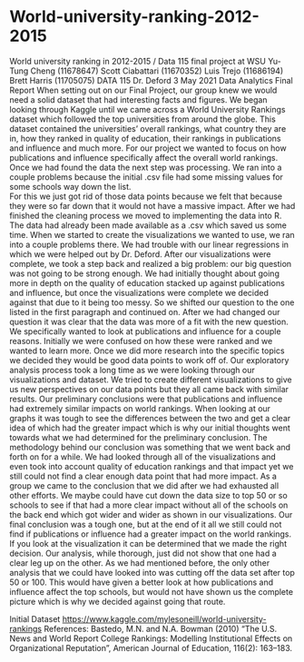 # World-university-ranking-2012-2015
World university ranking in 2012-2015 / Data 115 final project at WSU
Yu-Tung Cheng (11678647)
Scott Ciabattari (11670352)
Luis Trejo (11686194)
Brett Harris (11705075)
DATA 115
Dr. Deford
3 May 2021
Data Analytics Final Report
                When setting out on our Final Project, our group knew we would need a solid dataset that had interesting facts and figures.  We began looking through Kaggle until we came across a World University Rankings dataset which followed the top universities from around the globe.  This dataset contained the universities’ overall rankings, what country they are in, how they ranked in quality of education, their rankings in publications and influence and much more.  For our project we wanted to focus on how publications and influence specifically affect the overall world rankings.    
Once we had found the data the next step was processing.  We ran into a couple problems because the initial .csv file had some missing values for some schools way down the list.  
                For this we just got rid of those data points because we felt that because they were so far down that it would not have a massive impact.  After we had finished the cleaning process we moved to implementing the data into R.  The data had already been made available as a .csv which saved us some time.  When we started to create the visualizations we wanted to use, we ran into a couple problems there.  We had trouble with our linear regressions in which we were helped out by Dr. Deford.  After our visualizations were complete, we took a step back and realized a big problem: our big question was not going to be strong enough.  We had initially thought about going more in depth on the quality of education stacked up against publications and influence, but once the visualizations were complete we decided against that due to it being too messy.  So we shifted our question to the one listed in the first paragraph and continued on.  After we had changed our question it was clear that the data was more of a fit with the new question.  
               We specifically wanted to look at publications and influence for a couple reasons.  Initially we were confused on how these were ranked and we wanted to learn more.  Once we did more research into the specific topics we decided they would be good data points to work off of.  Our exploratory analysis process took a long time as we were looking through our visualizations and dataset.  We tried to create different visualizations to give us new perspectives on our data points but they all came back with similar results.  Our preliminary conclusions were that publications and influence had extremely similar impacts on world rankings.  When looking at our graphs it was tough to see the differences between the two and get a clear idea of which had the greater impact which is why our initial thoughts went towards what we had determined for the preliminary conclusion.
               The methodology behind our conclusion was something that we went back and forth on for a while.  We had looked through all of the visualizations and even took into account quality of education rankings and that impact yet we still could not find a clear enough data point that had more impact.  As a group we came to the conclusion that we did after we had exhausted all other efforts.  We maybe could have cut down the data size to top 50 or so schools to see if that had a more clear impact without all of the schools on the back end which got wider and wider as shown in our visualizations. 
               Our final conclusion was a tough one, but at the end of it all we still could not find if publications or influence had a greater impact on the world rankings. If you look at the visualization it can be determined that we made the right decision.  Our analysis, while thorough, just did not show that one had a clear leg up on the other. As we had mentioned before, the only other analysis that we could have looked into was cutting off the data set after top 50 or 100.  This would have given a better look at how publications and influence affect the top schools, but would not have shown us the complete picture which is why we decided against going that route. 

Initial Dataset
https://www.kaggle.com/mylesoneill/world-university-rankings
References:
Bastedo, M.N. and N.A. Bowman (2010) “The U.S. News and World Report College Rankings: Modelling Institutional Effects on Organizational Reputation”, American Journal of Education, 116(2): 163–183.
